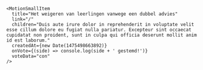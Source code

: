     <MotionSmallItem
      title="Het weigeren van leerlingen vanwege een dubbel advies"
      link="/"
      children="Duis aute irure dolor in reprehenderit in voluptate velit esse cillum dolore eu fugiat nulla pariatur. Excepteur sint occaecat cupidatat non proident, sunt in culpa qui officia deserunt mollit anim id est laborum."
      createdAt={new Date(1475498663892)}
      onVote={(side) => console.log(side + ' gestemd!')}
      voteData="con"
    />

